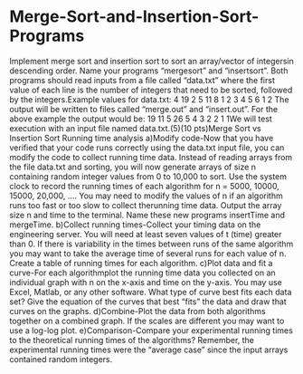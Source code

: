 # Merge-Sort-and-Insertion-Sort-Programs
Implement merge sort and insertion sort to sort an array/vector of integersin descending order.  Name your programs “mergesort” and “insertsort”.  Both programs should read inputs from a file called “data.txt” where the first value of each line is the number of integers that need to be sorted, followed by the integers.Example values for data.txt: 4 19 2 5 11  8 1 2 3 4 5 6 1 2 The output will be written to files called “merge.out” and “insert.out”. For the above example the output would be: 19 11 5 26 5 4 3 2 2 1 1We will test execution with an input file named data.txt.(5)(10 pts)Merge Sort vs Insertion Sort Running time analysis a)Modify code-Now that you have verified that your code runs correctly using the data.txt input file, you can modify the code to collect running time data.  Instead of reading arrays from the  file  data.txt  and  sorting,  you  will  now  generate  arrays  of  size  n  containing  random  integer values from 0 to 10,000 to sort.  Use the system clock to record the running times of each algorithm for n = 5000, 10000, 15000, 20,000, ....  You may need to modify the values of n if an algorithm runs too fast or too slow to collect therunning time data. Output the array size n and time to the terminal.  Name these new programs insertTime and mergeTime.   b)Collect running times-Collect your timing data on the engineering server. You will need at least seven values of t (time) greater than 0.  If there is variability in the times between runs of the  same  algorithm  you  may  want  to  take  the  average  time  of  several  runs  for  each  value  of  n.  Create a table of running times for each algorithm. c)Plot data and fit a curve-For each algorithmplot the running time data you collected on an individual graph with n on the x-axis and time on the y-axis.  You may use Excel, Matlab, or any other software.  What type of curve best fits each data set?  Give the equation of the curves that best “fits” the data and draw that curves on the graphs. d)Combine-Plot the data from both algorithms together on a combined graph.  If the scales are different you may want to use a log-log plot. e)Comparison-Compare your experimental running times to the theoretical running times of the algorithms?  Remember, the experimental running times were the “average case” since the input arrays contained random integers. 
